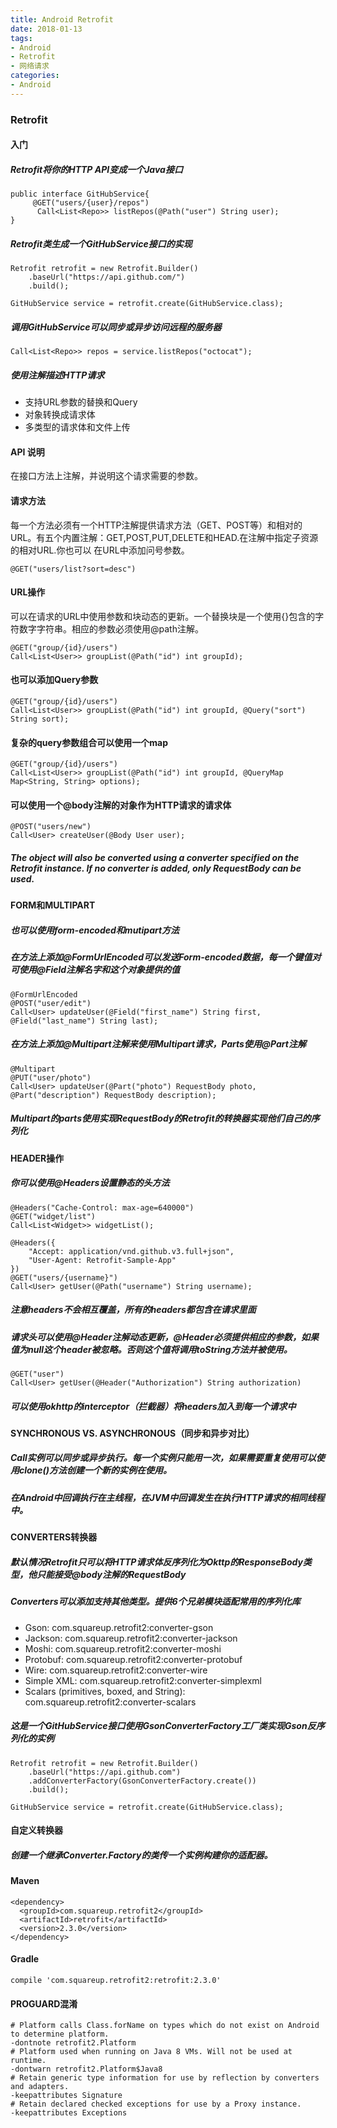 ```yaml
---
title: Android Retrofit
date: 2018-01-13
tags:
- Android
- Retrofit
- 网络请求
categories:
- Android
---
```

### Retrofit
#### 入门
##### Retrofit将你的HTTP API变成一个Java接口
```
public interface GitHubService{
     @GET("users/{user}/repos")
      Call<List<Repo>> listRepos(@Path("user") String user);
}
```
##### Retrofit类生成一个GitHubService接口的实现
```
Retrofit retrofit = new Retrofit.Builder()
    .baseUrl("https://api.github.com/")
    .build();

GitHubService service = retrofit.create(GitHubService.class);
```
##### 调用GitHubService可以同步或异步访问远程的服务器
```
Call<List<Repo>> repos = service.listRepos("octocat");
```
##### 使用注解描述HTTP请求
* 支持URL参数的替换和Query
* 对象转换成请求体
* 多类型的请求体和文件上传
#### API 说明
在接口方法上注解，并说明这个请求需要的参数。
#### 请求方法
每一个方法必须有一个HTTP注解提供请求方法（GET、POST等）和相对的URL。有五个内置注解：GET,POST,PUT,DELETE和HEAD.在注解中指定子资源的相对URL.你也可以
在URL中添加问号参数。
```
@GET("users/list?sort=desc")
```
#### URL操作
可以在请求的URL中使用参数和块动态的更新。一个替换块是一个使用{}包含的字符数字字符串。相应的参数必须使用@path注解。
```
@GET("group/{id}/users")
Call<List<User>> groupList(@Path("id") int groupId);
```
#### 也可以添加Query参数
```
@GET("group/{id}/users")
Call<List<User>> groupList(@Path("id") int groupId, @Query("sort") String sort);
```
#### 复杂的query参数组合可以使用一个map
```
@GET("group/{id}/users")
Call<List<User>> groupList(@Path("id") int groupId, @QueryMap Map<String, String> options);
```
#### 可以使用一个@body注解的对象作为HTTP请求的请求体
```
@POST("users/new")
Call<User> createUser(@Body User user);
```
##### The object will also be converted using a converter specified on the Retrofit instance. If no converter is added, only RequestBody can be used.
#### FORM和MULTIPART
##### 也可以使用form-encoded和mutipart方法
##### 在方法上添加@FormUrlEncoded可以发送Form-encoded数据，每一个键值对可使用@Field注解名字和这个对象提供的值
```
@FormUrlEncoded
@POST("user/edit")
Call<User> updateUser(@Field("first_name") String first, @Field("last_name") String last);
```
##### 在方法上添加@Multipart注解来使用Multipart请求，Parts使用@Part注解
```
@Multipart
@PUT("user/photo")
Call<User> updateUser(@Part("photo") RequestBody photo, @Part("description") RequestBody description);
```
##### Multipart的parts使用实现RequestBody的Retrofit的转换器实现他们自己的序列化
####  HEADER操作
##### 你可以使用@Headers设置静态的头方法
```
@Headers("Cache-Control: max-age=640000")
@GET("widget/list")
Call<List<Widget>> widgetList();

@Headers({
    "Accept: application/vnd.github.v3.full+json",
    "User-Agent: Retrofit-Sample-App"
})
@GET("users/{username}")
Call<User> getUser(@Path("username") String username);
```
##### 注意headers不会相互覆盖，所有的headers都包含在请求里面
##### 请求头可以使用@Header注解动态更新，@Header必须提供相应的参数，如果值为null这个header被忽略。否则这个值将调用toString方法并被使用。
```
@GET("user")
Call<User> getUser(@Header("Authorization") String authorization)
```
##### 可以使用okhttp的interceptor（拦截器）将headers加入到每一个请求中
#### SYNCHRONOUS VS. ASYNCHRONOUS（同步和异步对比）
##### Call实例可以同步或异步执行。每一个实例只能用一次，如果需要重复使用可以使用clone()方法创建一个新的实例在使用。
##### 在Android中回调执行在主线程，在JVM中回调发生在执行HTTP请求的相同线程中。
#### CONVERTERS转换器
##### 默认情况Retrofit只可以将HTTP请求体反序列化为Okttp的ResponseBody类型，他只能接受@body注解的RequestBody
##### Converters可以添加支持其他类型。提供6个兄弟模块适配常用的序列化库
* Gson: com.squareup.retrofit2:converter-gson
* Jackson: com.squareup.retrofit2:converter-jackson
* Moshi: com.squareup.retrofit2:converter-moshi
* Protobuf: com.squareup.retrofit2:converter-protobuf
* Wire: com.squareup.retrofit2:converter-wire
* Simple XML: com.squareup.retrofit2:converter-simplexml
* Scalars (primitives, boxed, and String): com.squareup.retrofit2:converter-scalars
##### 这是一个GitHubService接口使用GsonConverterFactory工厂类实现Gson反序列化的实例
```
Retrofit retrofit = new Retrofit.Builder()
    .baseUrl("https://api.github.com")
    .addConverterFactory(GsonConverterFactory.create())
    .build();

GitHubService service = retrofit.create(GitHubService.class);
```
#### 自定义转换器
##### 创建一个继承Converter.Factory的类传一个实例构建你的适配器。
#### Maven
```
<dependency>
  <groupId>com.squareup.retrofit2</groupId>
  <artifactId>retrofit</artifactId>
  <version>2.3.0</version>
</dependency>
```
#### Gradle
```
compile 'com.squareup.retrofit2:retrofit:2.3.0'
```
#### PROGUARD混淆
```
# Platform calls Class.forName on types which do not exist on Android to determine platform.
-dontnote retrofit2.Platform
# Platform used when running on Java 8 VMs. Will not be used at runtime.
-dontwarn retrofit2.Platform$Java8
# Retain generic type information for use by reflection by converters and adapters.
-keepattributes Signature
# Retain declared checked exceptions for use by a Proxy instance.
-keepattributes Exceptions
```